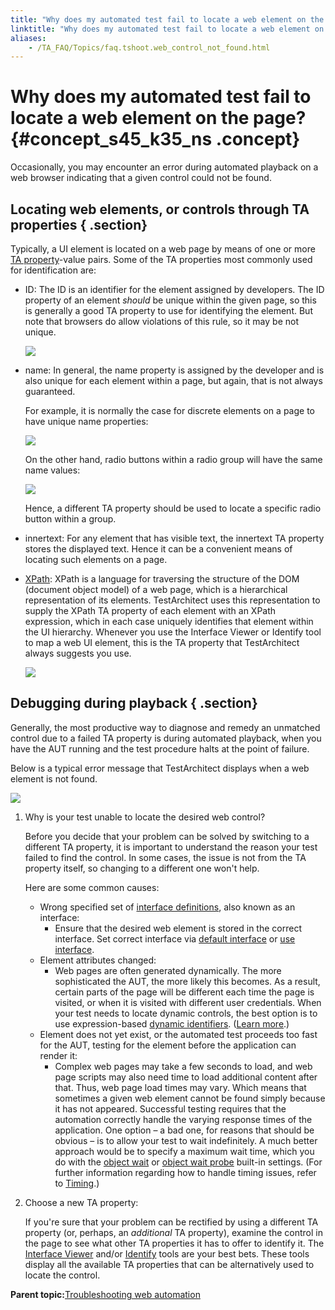 ```yaml
--- 
title: "Why does my automated test fail to locate a web element on the page?"
linktitle: "Why does my automated test fail to locate a web element on the page?"
aliases: 
    - /TA_FAQ/Topics/faq.tshoot.web_control_not_found.html
---
```

# Why does my automated test fail to locate a web element on the page? {#concept_s45_k35_ns .concept}

Occasionally, you may encounter an error during automated playback on a web browser indicating that a given control could not be found.

## Locating web elements, or controls through TA properties { .section}

Typically, a UI element is located on a web page by means of one or more [TA property](../../TA_Glossary/Topics/glossaryTAProperty.html)-value pairs. Some of the TA properties most commonly used for identification are:

-   ID: The ID is an identifier for the element assigned by developers. The ID property of an element *should* be unique within the given page, so this is generally a good TA property to use for identifying the element. But note that browsers do allow violations of this rule, so it may be not unique.

    ![](../Images/locator_ID.png)

-   name: In general, the name property is assigned by the developer and is also unique for each element within a page, but again, that is not always guaranteed.

    For example, it is normally the case for discrete elements on a page to have unique name properties:

    ![](../Images/locator_name_1.png)

    On the other hand, radio buttons within a radio group will have the same name values:

    ![](../Images/locator_name.png)

    Hence, a different TA property should be used to locate a specific radio button within a group.

-   innertext: For any element that has visible text, the innertext TA property stores the displayed text. Hence it can be a convenient means of locating such elements on a page.
-   [XPath](../../TA_Help/Topics/prop_xpath.html): XPath is a language for traversing the structure of the DOM \(document object model\) of a web page, which is a hierarchical representation of its elements. TestArchitect uses this representation to supply the XPath TA property of each element with an XPath expression, which in each case uniquely identifies that element within the UI hierarchy. Whenever you use the Interface Viewer or Identify tool to map a web UI element, this is the TA property that TestArchitect always suggests you use.

    ![](../Images/locator_xpath.png)


## Debugging during playback { .section}

Generally, the most productive way to diagnose and remedy an unmatched control due to a failed TA property is during automated playback, when you have the AUT running and the test procedure halts at the point of failure.

Below is a typical error message that TestArchitect displays when a web element is not found.

![](../Images/Automation_problem.png)

1.  Why is your test unable to locate the desired web control?

    Before you decide that your problem can be solved by switching to a different TA property, it is important to understand the reason your test failed to find the control. In some cases, the issue is not from the TA property itself, so changing to a different one won't help.

    Here are some common causes:

    -   Wrong specified set of [interface definitions](../../TA_Help/Topics/Interface_def_mapping.201401.html), also known as an interface:
        -   Ensure that the desired web element is stored in the correct interface. Set correct interface via [default interface](../../TA_Help/Topics/Interface_def_set_default_interface.html) or [use interface](../../TA_Automation/Topics/bia_use_interface.html).
    -   Element attributes changed:
        -   Web pages are often generated dynamically. The more sophisticated the AUT, the more likely this becomes. As a result, certain parts of the page will be different each time the page is visited, or when it is visited with different user credentials. When your test needs to locate dynamic controls, the best option is to use expression-based [dynamic identifiers](../../TA_Glossary/Topics/glossaryDynamicIdentifier.html). \([Learn more](../../TA_Help/Topics/The_test_language_dynamic_identifiers.md#section_dzp_ynv_ns).\)
    -   Element does not yet exist, or the automated test proceeds too fast for the AUT, testing for the element before the application can render it:
        -   Complex web pages may take a few seconds to load, and web page scripts may also need time to load additional content after that. Thus, web page load times may vary. Which means that sometimes a given web element cannot be found simply because it has not appeared. Successful testing requires that the automation correctly handle the varying response times of the application. One option – a bad one, for reasons that should be obvious – is to allow your test to wait indefinitely. A much better approach would be to specify a maximum wait time, which you do with the [object wait](../../TA_Automation/Topics/bis_object_wait.html) or [object wait probe](../../TA_Automation/Topics/bis_object_wait_probe.html) built-in settings. \(For further information regarding how to handle timing issues, refer to [Timing](../../TA_Automation/Topics/Automation_practices_Timing.html).\)
2.  Choose a new TA property:

    If you're sure that your problem can be rectified by using a different TA property \(or, perhaps, an *additional* TA property\), examine the control in the page to see what other TA properties it has to offer to identify it. The [Interface Viewer](../../TA_Help/Topics/Interface_def_Viewer.html) and/or [Identify](../../TA_Help/Topics/Interface_def_client_interface_tool_identify.html) tools are your best bets. These tools display all the available TA properties that can be alternatively used to locate the control.


**Parent topic:**[Troubleshooting web automation](../../TA_Automation/Topics/web_troubleshooting.html)

